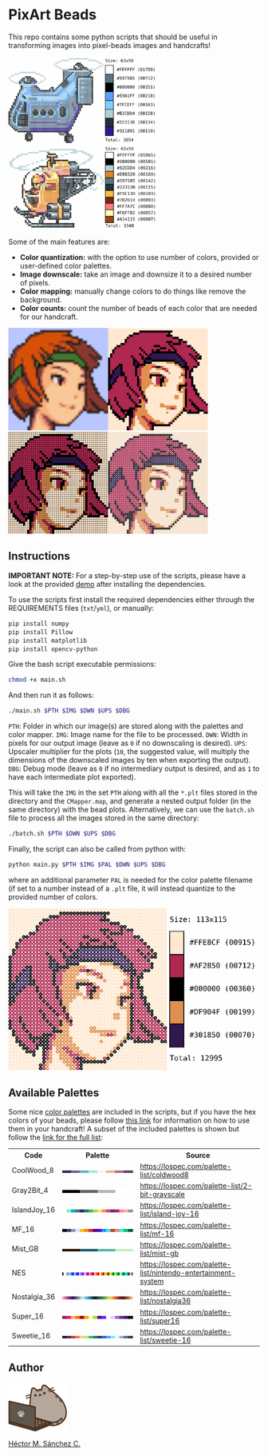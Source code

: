 # PixArt Beads

This repo contains some python scripts that should be useful in transforming images into pixel-beads images and handcrafts!

<img src="./media/FNL-Pilxten_41-TransportCopter.png" width="300px"> <img src="./media/FNL-Pilxten_41-BattleCopter.png" width="300px">


Some of the main features are:

* **Color quantization:** with the option to use number of colors, provided or user-defined color palettes.
* **Image downscale:** take an image and downsize it to a desired number of pixels.
* **Color mapping:** manually change colors to do things like remove the background.
* **Color counts:** count the number of beads of each color that are needed for our handcraft.


<img src="./media/sami.png" width="200px"><img src="./media/B-SGB_M1A-sami.png" width="200px" ><img src="./media/C-SGB_M1A-sami.png" width="200px"><img src="./media/D-SGB_M1A-sami.png" width="200px">

## Instructions

**IMPORTANT NOTE:** For a step-by-step use of the scripts, please have a look at the provided [demo](./demo) after installing the dependencies.

To use the scripts first install the required dependencies either through the REQUIREMENTS files (`txt`/`yml`), or manually:

```bash
pip install numpy
pip install Pillow
pip install matplotlib
pip install opencv-python
```

Give the bash script executable permissions:

```bash
chmod +x main.sh
```

And then run it as follows:

```bash
./main.sh $PTH $IMG $DWN $UPS $DBG
```

`PTH`: Folder in which our image(s) are stored along with the palettes and color mapper.
`IMG`: Image name for the file to be processed.
`DWN`: Width in pixels for our output image (leave as `0` if no downscaling is desired).
`UPS`: Upscaler multiplier for the plots (`10`, the suggested value, will multiply the dimensions of the downscaled images by ten when exporting the output).
`DBG`: Debug mode (leave as `0` if no intermediary output is desired, and as `1` to have each intermediate plot exported).

This will take the `IMG` in the set `PTH` along with all the `*.plt` files stored in the directory and the `CMapper.map`, and generate a nested output folder (in the same directory) with the bead plots. Alternatively, we can use the `batch.sh` file to process all the images stored in the same directory:

```bash
./batch.sh $PTH $DWN $UPS $DBG
```

Finally, the script can also be called from python with:

```bash
python main.py $PTH $IMG $PAL $DWN $UPS $DBG
```

where an additional parameter `PAL` is needed for the color palette filename (if set to a number instead of a `.plt` file, it will instead quantize to the provided number of colors.


<img src="./media/FNL-SGBM1A_4-sami.png" width="800px">

## Available Palettes

Some nice [color palettes](./palettes/README.md) are included in the scripts, but if you have the hex colors of your beads, please follow [this link](./palettes/README.md) for information on how to use them in your handcraft! A subset of the included palettes is shown but follow the [link for the full list](./palettes/README.md):

<table>
    <tr><th>Code</th><th>Palette</th><th>Source</th></tr>
    <!--Table Begins-->
    <tr><td>CoolWood_8</td><td><img src='./palettes/CoolWood_8.png'></td><td><a href=https://lospec.com/palette-list/coldwood8>https://lospec.com/palette-list/coldwood8</a></td></tr>
    <tr><td>Gray2Bit_4</td><td><img src='./palettes/Gray2Bit_4.png'></td><td><a href=https://lospec.com/palette-list/2-bit-grayscale>https://lospec.com/palette-list/2-bit-grayscale</a></td></tr>
    <tr><td>IslandJoy_16</td><td><img src='./palettes/IslandJoy_16.png'></td><td><a href=https://lospec.com/palette-list/island-joy-16>https://lospec.com/palette-list/island-joy-16</a></td></tr>
    <tr><td>MF_16</td><td><img src='./palettes/MF_16.png'></td><td><a href=https://lospec.com/palette-list/mf-16>https://lospec.com/palette-list/mf-16</a></td></tr>
    <tr><td>Mist_GB</td><td><img src='./palettes/Mist_GB.png'></td><td><a href=https://lospec.com/palette-list/mist-gb>https://lospec.com/palette-list/mist-gb</a></td></tr>
    <tr><td>NES</td><td><img src='./palettes/NES.png'></td><td><a href=https://lospec.com/palette-list/nintendo-entertainment-system>https://lospec.com/palette-list/nintendo-entertainment-system</a></td></tr>
    <tr><td>Nostalgia_36</td><td><img src='./palettes/Nostalgia_36.png'></td><td><a href=https://lospec.com/palette-list/nostalgia36>https://lospec.com/palette-list/nostalgia36</a></td></tr>
    <tr><td>Super_16</td><td><img src='./palettes/Super_16.png'></td><td><a href=https://lospec.com/palette-list/super16>https://lospec.com/palette-list/super16</a></td></tr>
    <tr><td>Sweetie_16</td><td><img src='./palettes/Sweetie_16.png'></td><td><a href=https://lospec.com/palette-list/sweetie-16>https://lospec.com/palette-list/sweetie-16</a></td></tr>
</table> 

##  Author

<img src="./media/pusheen.png" height="100px" align="middle"><br>

[Héctor M. Sánchez C.](https://chipdelmal.github.io/)
